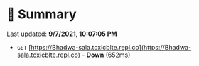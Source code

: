 # 📖 Summary
Last updated: **9/7/2021, 10:07:05 PM**

- `GET` [https://Bhadwa-sala.toxicblte.repl.co](https://Bhadwa-sala.toxicblte.repl.co) - **Down** (652ms)
